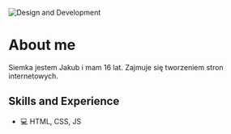 ![Design and Development](https://cdn.discordapp.com/attachments/922793750701432853/934096624777564170/git.pngv)

# About me
Siemka jestem Jakub i mam 16 lat. Zajmuje się tworzeniem stron internetowych.

## Skills and Experience
* 💻 HTML, CSS, JS
